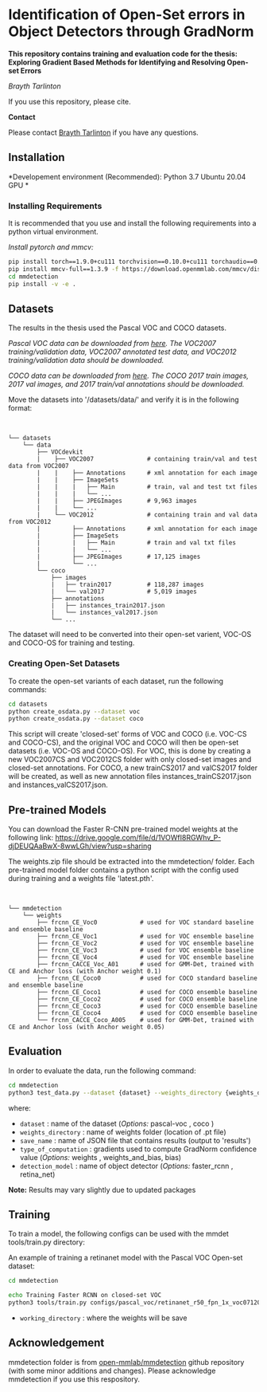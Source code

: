 # Identification of Open-Set errors in Object Detectors through GradNorm

**This repository contains training and evaluation code for the thesis:
Exploring Gradient Based Methods for Identifying and Resolving Open-set
Errors**

*Brayth Tarlinton*

If you use this repository, please cite. 

**Contact**

Please contact [Brayth Tarlinton](braytarlinton@gmail.com) if you have any questions.

## Installation
*Developement environment (Recommended):
  Python 3.7
  Ubuntu 20.04
  GPU
*
 
### Installing Requirements 
It is recommended that you use and install the following requirements into a python virtual environment.

*Install pytorch and mmcv:*

```bash
pip install torch==1.9.0+cu111 torchvision==0.10.0+cu111 torchaudio==0.9.0 -f https://download.pytorch.org/whl/torch_stable.html
pip install mmcv-full==1.3.9 -f https://download.openmmlab.com/mmcv/dist/cu111/torch1.9.0/index.html
cd mmdetection
pip install -v -e .

```

## Datasets
The results in the thesis used the Pascal VOC and COCO datasets.

*Pascal VOC data can be downloaded from [here](http://host.robots.ox.ac.uk/pascal/VOC/). 
The VOC2007 training/validation data, VOC2007 annotated test data, and VOC2012 training/validation data should be downloaded.*

*COCO data can be downloaded from [here](https://cocodataset.org/#download). 
The COCO 2017 train images, 2017 val images, and 2017 train/val annotations should be downloaded.*

Move the datasets into '/datasets/data/' and verify it is in the following format:

 <br>
 
    └── datasets
        └── data
            ├── VOCdevkit
            |    ├── VOC2007               # containing train/val and test data from VOC2007
            |    |    ├── Annotations      # xml annotation for each image
            |    |    ├── ImageSets
            |    |    |   ├── Main         # train, val and test txt files
            |    |    |   └── ... 
            |    |    ├── JPEGImages       # 9,963 images
            |    |    └── ...                 
            |    └── VOC2012               # containing train and val data from VOC2012
            |         ├── Annotations      # xml annotation for each image
            |         ├── ImageSets
            |         |   ├── Main         # train and val txt files
            |         |   └── ... 
            |         ├── JPEGImages       # 17,125 images
            |         └── ...     
            └── coco
                ├── images
                |   ├── train2017          # 118,287 images
                |   └── val2017            # 5,019 images
                ├── annotations
                |   ├── instances_train2017.json 
                |   └── instances_val2017.json
                └── ... 

The dataset will need to be converted into their open-set varient, VOC-OS and COCO-OS for training and testing.

### Creating Open-Set Datasets
To create the open-set variants of each dataset, run the following commands:

```bash
cd datasets
python create_osdata.py --dataset voc
python create_osdata.py --dataset coco
```

This script will create 'closed-set' forms of VOC and COCO (i.e. VOC-CS and COCO-CS), and the original VOC and COCO will then be open-set datasets (i.e. VOC-OS and COCO-OS). For VOC, this is done by creating a new VOC2007CS and VOC2012CS folder with only closed-set images and closed-set annotations. For COCO, a new trainCS2017 and valCS2017 folder will be created, as well as new annotation files instances_trainCS2017.json and instances_valCS2017.json.                

## Pre-trained Models
You can download the Faster R-CNN pre-trained model weights at the following link: https://drive.google.com/file/d/1VOWfI8RGWhv_P-djDEUQAaBwX-8wwLGh/view?usp=sharing

The weights.zip file should be extracted into the mmdetection/ folder. Each pre-trained model folder contains a python script with the config used during training and a weights file 'latest.pth'.

<br>
 
    └── mmdetection
        └── weights
            ├── frcnn_CE_Voc0            # used for VOC standard baseline and ensemble baseline
            ├── frcnn_CE_Voc1            # used for VOC ensemble baseline
            ├── frcnn_CE_Voc2            # used for VOC ensemble baseline
            ├── frcnn_CE_Voc3            # used for VOC ensemble baseline
            ├── frcnn_CE_Voc4            # used for VOC ensemble baseline
            ├── frcnn_CACCE_Voc_A01      # used for GMM-Det, trained with CE and Anchor loss (with Anchor weight 0.1)
            ├── frcnn_CE_Coco0           # used for COCO standard baseline and ensemble baseline
            ├── frcnn_CE_Coco1           # used for COCO ensemble baseline
            ├── frcnn_CE_Coco2           # used for COCO ensemble baseline
            ├── frcnn_CE_Coco3           # used for COCO ensemble baseline
            ├── frcnn_CE_Coco4           # used for COCO ensemble baseline
            └── frcnn_CACCE_Coco_A005    # used for GMM-Det, trained with CE and Anchor loss (with Anchor weight 0.05)

## Evaluation
In order to evaluate the data, run the following command:

```bash
cd mmdetection
python3 test_data.py --dataset {dataset} --weights_directory {weights_directory} --save_name {save_name} --GradNorm {type_of_computation} --model {detection_model}
```
where:
* `dataset` : name of the dataset (*Options:* pascal-voc , coco )
* `weights_directory` : name of weights folder (location of .pt file)
* `save_name` : name of JSON file that contains results (output to 'results')
* `type_of_computation` : gradients used to compute GradNorm confidence value (*Options:* weights , weights_and_bias, bias)
* `detection_model` : name of object detector (*Options:* faster_rcnn , retina_net)

**Note:** Results may vary slightly due to updated packages 

## Training 
To train a model, the following configs can be used with the mmdet tools/train.py directory:

An example of training a retinanet model with the Pascal VOC Open-set dataset:

```bash
cd mmdetection

echo Training Faster RCNN on closed-set VOC
python3 tools/train.py configs/pascal_voc/retinanet_r50_fpn_1x_voc0712OS.py --gpus 1 --work-dir {working_directory}

```
* `working_directory` : where the weights will be save 

## Acknowledgement
mmdetection folder is from [open-mmlab/mmdetection](https://github.com/open-mmlab/mmdetection) github repository (with some minor additions and changes). Please acknowledge mmdetection if you use this respository.
